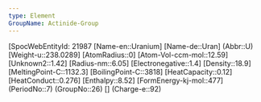 ```yaml
---
type: Element
GroupName: Actinide-Group
---
```

[SpocWebEntityId: 21987
[Name-en::Uranium]
[Name-de::Uran]
(Abbr::U)
[Weight-u::238.0289]
[AtomRadius::0]
[Atom-Vol-ccm-mol::12.59]
[Unknown2::1.42]
[Radius-nm::6.05]
[Electronegative::1.4]
[Density::18.9]
[MeltingPoint-C::1132.3]
[BoilingPoint-C::3818]
[HeatCapacity::0.12]
[HeatConduct::0.276]
[Enthalpy::8.52]
[FormEnergy-kj-mol::477]
(PeriodNo::7)
(GroupNo::26)
[]
(Charge-e::92)

